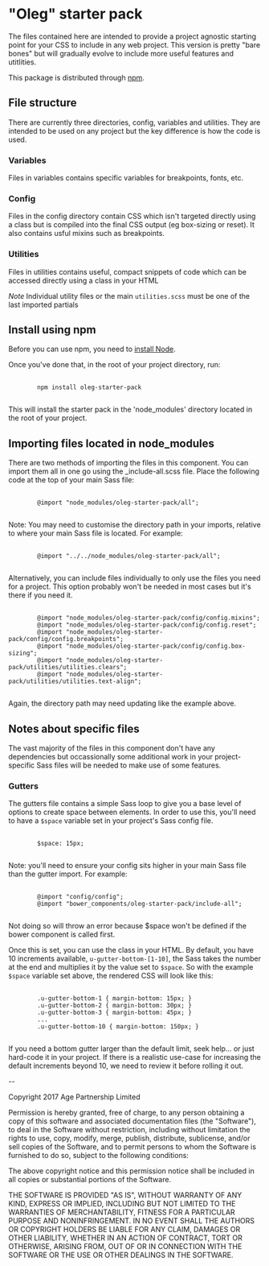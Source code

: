 # "Oleg" starter pack

The files contained here are intended to provide a project agnostic starting point for your CSS to include in any web project. This version is pretty "bare bones" but will gradually evolve to include more useful features and utitlities.

This package is distributed through [npm](https://www.npmjs.com/).

## File structure

There are currently three directories, config, variables and utilities. They are intended to be used on any project but the key difference is how the code is used.

### Variables

Files in variables contains specific variables for breakpoints, fonts, etc.

### Config

Files in the config directory contain CSS which isn't targeted directly using a class but is compiled into the final CSS output (eg box-sizing or reset). It also contains usful mixins such as breakpoints.

### Utilities

Files in utilities contains useful, compact snippets of code which can be accessed directly using a class in your HTML

*Note* Individual utility files or the main <code>utilities.scss</code> must be one of the last imported partials

## Install using npm

Before you can use npm, you need to [install Node](https://nodejs.org/en/download/).

Once you've done that, in the root of your project directory, run:

<pre>
    <code>
        npm install oleg-starter-pack
    </code>
</pre>

This will install the starter pack in the 'node_modules' directory located in the root of your project.

## Importing files located in node_modules

There are two methods of importing the files in this component. You can import them all in one go using the _include-all.scss file. Place the following code at the top of your main Sass file:

<pre>
    <code>
        @import "node_modules/oleg-starter-pack/all";
    </code>
</pre>

Note: You may need to customise the directory path in your imports, relative to where your main Sass file is located. For example:

<pre>
    <code>
        @import "../../node_modules/oleg-starter-pack/all";
    </code>
</pre>

Alternatively, you can include files individually to only use the files you need for a project. This option probably won't be needed in most cases but it's there if you need it.

<pre>
    <code>
        @import "node_modules/oleg-starter-pack/config/config.mixins";
        @import "node_modules/oleg-starter-pack/config/config.reset";
        @import "node_modules/oleg-starter-pack/config/config.breakpoints";
        @import "node_modules/oleg-starter-pack/config/config.box-sizing";
        @import "node_modules/oleg-starter-pack/utilities/utilities.clears";
        @import "node_modules/oleg-starter-pack/utilities/utilities.text-align";
    </code>
</pre>

Again, the directory path may need updating like the example above.

## Notes about specific files

The vast majority of the files in this component don't have any dependencies but occassionally some additional work in your project-specific Sass files will be needed to make use of some features.

### Gutters

The gutters file contains a simple Sass loop to give you a base level of options to create space between elements. In order to use this, you'll need to have a `$space` variable set in your project's Sass config file.

<pre>
    <code>
        $space: 15px;
    </code>
</pre>

Note: you'll need to ensure your config sits higher in your main Sass file than the gutter import. For example:

<pre>
    <code>
        @import "config/config";
        @import "bower_components/oleg-starter-pack/include-all";
    </code>
</pre>

Not doing so will throw an error because $space won't be defined if the bower component is called first.

Once this is set, you can use the class in your HTML. By default, you have 10 increments available, `u-gutter-bottom-[1-10]`, the Sass takes the number at the end and multiplies it by the value set to `$space`. So with the example `$space` variable set above, the rendered CSS will look like this:

<pre>
    <code>
        .u-gutter-bottom-1 { margin-bottom: 15px; }
        .u-gutter-bottom-2 { margin-bottom: 30px; }
        .u-gutter-bottom-3 { margin-bottom: 45px; }
        ...
        .u-gutter-bottom-10 { margin-bottom: 150px; }
    </code>
</pre>

If you need a bottom gutter larger than the default limit, seek help... or just hard-code it in your project. If there is a realistic use-case for increasing the default increments beyond 10, we need to review it before rolling it out.


--

Copyright 2017 Age Partnership Limited

Permission is hereby granted, free of charge, to any person obtaining a copy of this software and associated documentation files (the "Software"), to deal in the Software without restriction, including without limitation the rights to use, copy, modify, merge, publish, distribute, sublicense, and/or sell copies of the Software, and to permit persons to whom the Software is furnished to do so, subject to the following conditions:

The above copyright notice and this permission notice shall be included in all copies or substantial portions of the Software.

THE SOFTWARE IS PROVIDED "AS IS", WITHOUT WARRANTY OF ANY KIND, EXPRESS OR IMPLIED, INCLUDING BUT NOT LIMITED TO THE WARRANTIES OF MERCHANTABILITY, FITNESS FOR A PARTICULAR PURPOSE AND NONINFRINGEMENT. IN NO EVENT SHALL THE AUTHORS OR COPYRIGHT HOLDERS BE LIABLE FOR ANY CLAIM, DAMAGES OR OTHER LIABILITY, WHETHER IN AN ACTION OF CONTRACT, TORT OR OTHERWISE, ARISING FROM, OUT OF OR IN CONNECTION WITH THE SOFTWARE OR THE USE OR OTHER DEALINGS IN THE SOFTWARE.
